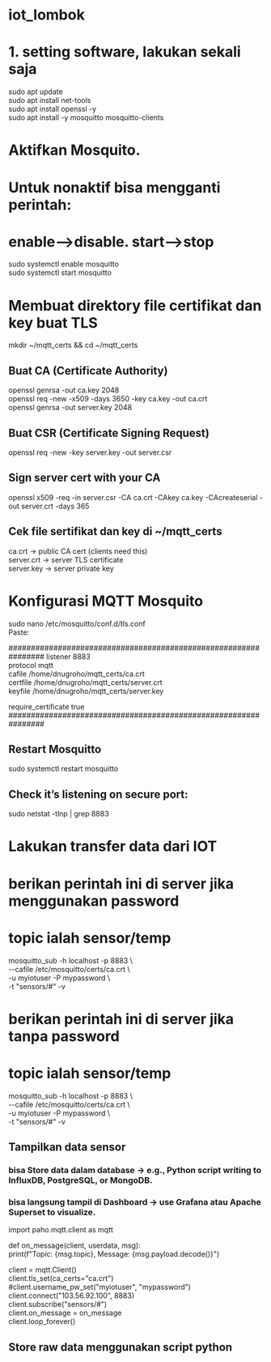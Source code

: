 # iot_lombok
# 1. setting software, lakukan sekali saja
sudo apt update  
sudo apt install net-tools  
sudo apt install openssl -y  
sudo apt install -y mosquitto mosquitto-clients  

# Aktifkan Mosquito. 
# Untuk nonaktif bisa mengganti perintah: 
# enable-->disable. start-->stop  
sudo systemctl enable mosquitto  
sudo systemctl start mosquitto  

# Membuat direktory file certifikat dan key buat TLS   
mkdir ~/mqtt_certs && cd ~/mqtt_certs  

## Buat CA (Certificate Authority)
openssl genrsa -out ca.key 2048  
openssl req -new -x509 -days 3650 -key ca.key -out ca.crt  
openssl genrsa -out server.key 2048  

## Buat CSR (Certificate Signing Request)
openssl req -new -key server.key -out server.csr

## Sign server cert with your CA
openssl x509 -req -in server.csr -CA ca.crt -CAkey ca.key -CAcreateserial -out server.crt -days 365  

## Cek file sertifikat dan key di ~/mqtt_certs
ca.crt → public CA cert (clients need this)  
server.crt → server TLS certificate  
server.key → server private key  

# Konfigurasi MQTT Mosquito
sudo nano /etc/mosquitto/conf.d/tls.conf  
Paste:  

################################################################
listener 8883  
protocol mqtt  
cafile /home/dnugroho/mqtt_certs/ca.crt  
certfile /home/dnugroho/mqtt_certs/server.crt  
keyfile /home/dnugroho/mqtt_certs/server.key  
  
require_certificate true  
################################################################  

## Restart Mosquitto
sudo systemctl restart mosquitto  

## Check it’s listening on secure port:
sudo netstat -tlnp | grep 8883  

# Lakukan transfer data dari IOT  

# berikan perintah ini di server jika menggunakan password
# topic ialah sensor/temp

mosquitto_sub -h localhost -p 8883 \  
 --cafile /etc/mosquitto/certs/ca.crt \  
 -u myiotuser -P mypassword \  
 -t "sensors/#" -v  

 # berikan perintah ini di server jika tanpa password
# topic ialah sensor/temp

mosquitto_sub -h localhost -p 8883 \  
 --cafile /etc/mosquitto/certs/ca.crt \  
 -u myiotuser -P mypassword \  
 -t "sensors/#" -v  

## Tampilkan data sensor
### bisa Store data dalam database → e.g., Python script writing to InfluxDB, PostgreSQL, or MongoDB.
### bisa langsung tampil di Dashboard → use Grafana atau Apache Superset to visualize.

import paho.mqtt.client as mqtt  

def on_message(client, userdata, msg):  
    print(f"Topic: {msg.topic}, Message: {msg.payload.decode()}")  
  
client = mqtt.Client()  
client.tls_set(ca_certs="ca.crt")  
#client.username_pw_set("myiotuser", "mypassword")  
client.connect("103.56.92.100", 8883)  
client.subscribe("sensors/#")  
client.on_message = on_message  
client.loop_forever()  

## Store raw data menggunakan script python

